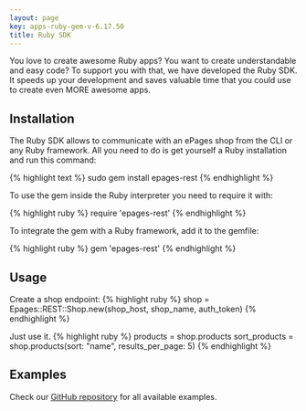```yaml
---
layout: page
key: apps-ruby-gem-v-6.17.50
title: Ruby SDK
---
```


You love to create awesome Ruby apps?
You want to create understandable and easy code?
To support you with that, we have developed the Ruby SDK.
It speeds up your development and saves valuable time that you could use to create even MORE awesome apps.

## Installation

The Ruby SDK allows to communicate with an ePages shop from the CLI or any Ruby framework.
All you need to do is get yourself a Ruby installation and run this command:

{% highlight text %}
sudo gem install epages-rest
{% endhighlight %}

To use the gem inside the Ruby interpreter you need to require it with:

{% highlight ruby %}
require 'epages-rest'
{% endhighlight %}

To integrate the gem with a Ruby framework, add it to the gemfile:

{% highlight ruby %}
gem 'epages-rest'
{% endhighlight %}

## Usage

Create a shop endpoint:
{% highlight ruby %}
shop = Epages::REST::Shop.new(shop_host, shop_name, auth_token)
{% endhighlight %}

Just use it.
{% highlight ruby %}
products = shop.products
sort_products = shop.products(sort: "name", results_per_page: 5)
{% endhighlight %}

## Examples

Check our [GitHub repository](https://github.com/ePages-de/epages-rest-ruby/tree/master/examples) for all available examples.
